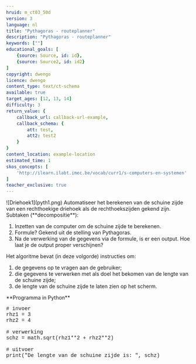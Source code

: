 ```yaml
---
hruid: m_ct03_50d
version: 3
language: nl
title: "Pythagoras - routeplanner"
description: "Pythagoras - routeplanner"
keywords: [""]
educational_goals: [
    {source: Source, id: id}, 
    {source: Source2, id: id2}
]
copyright: dwengo
licence: dwengo
content_type: text/ct-schema
available: true
target_ages: [12, 13, 14]
difficulty: 3
return_value: {
    callback_url: callback-url-example,
    callback_schema: {
        att: test,
        att2: test2
    }
}
content_location: example-location
estimated_time: 1
skos_concepts: [
    'http://ilearn.ilabt.imec.be/vocab/curr1/s-computers-en-systemen'
]
teacher_exclusive: true
---
```


<context>
![Driehoek1](pyth1.png) Automatiseer het berekenen van de schuine zijde van een rechthoekige driehoek als de rechthoekszijden gekend zijn.
</context>
<decomposition>
Subtaken (**decompositie**):<br>
<ol>
    <li>Inzetten van de computer om de schuine zijde te berekenen. </li>
    <li>Formule? Gekend uit de stelling van Pythagoras.</li>
    <li>Na de verwerking van de gegevens via de formule, is er een output. Hoe laat je de output proper verschijnen?</li>
</ol>
</decomposition>
<patternRecognition>

</patternRecognition>
<abstraction>

</abstraction>
<algorithms>
Het algoritme bevat (in deze volgorde) instructies om:
<ol>
    <li>de gegevens op te vragen aan de gebruiker;</li>
    <li>die gegevens te verwerken met als doel het bekomen van de lengte van de schuine zijde;</li>
    <li>de lengte van de schuine zijde te laten zien op het scherm. </li>
</ol>
</algorithms>
<implementation>
**Programma in Python**
<div class="alert alert-box alert-secondary"><p style="  font-family: 'Courier New', monospace;">
# invoer<br>
rhz1 = 3<br>
rhz2 = 4<br><br>
# verwerking<br>
schz = math.sqrt(rhz1**2 + rhz2**2)<br><br>
# uitvoer<br>
print("De lengte van de schuine zijde is: ", schz)
</p>
</div>
</implementation>
